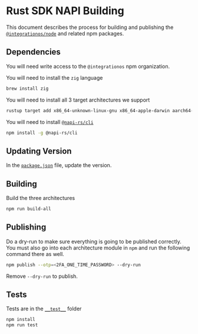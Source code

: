 # Rust SDK NAPI Building

This document describes the process for building and publishing the [`@integrationos/node`](https://www.npmjs.com/package/@integrationos/node) and related npm packages.

## Dependencies

You will need write access to the `@integrationos` npm organization.

You will need to install the `zig` language

```bash
brew install zig
```

You will need to install all 3 target architectures we support

```bash
rustup target add x86_64-unknown-linux-gnu x86_64-apple-darwin aarch64-apple-darwin
```

You will need to install [`@napi-rs/cli`](https://napi.rs/docs/introduction/getting-started#install-cli)

```bash
npm install -g @napi-rs/cli
```

## Updating Version

In the [`package.json`](./package.json) file, update the version.

## Building

Build the three architectures

```bash
npm run build-all
```

## Publishing

Do a dry-run to make sure everything is going to be published correctly. You must also go into each architecture module in `npm` and run the following command there as well.

```bash
npm publish --otp=<2FA_ONE_TIME_PASSWORD> --dry-run
```

Remove `--dry-run` to publish.

## Tests

Tests are in the [`__test__`](./__test__/) folder

```bash
npm install
npm run test
```
